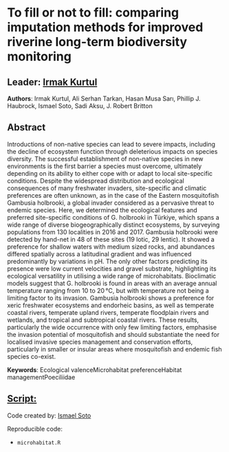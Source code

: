 
# To fill or not to fill: comparing imputation methods for improved riverine long-term biodiversity monitoring
## Leader: <a href="https://www.researchgate.net/profile/Irmak-Kurtul">Irmak Kurtul</a>

<strong>Authors</strong>:
Irmak Kurtul, Ali Serhan Tarkan, Hasan Musa Sarı, Phillip J. Haubrock, Ismael Soto, Sadi Aksu, J. Robert Britton


## Abstract
Introductions of non-native species can lead to severe impacts, including the decline of ecosystem function through deleterious impacts on species diversity. The successful establishment of non-native species in new environments is the first barrier a species must overcome, ultimately depending on its ability to either cope with or adapt to local site-specific conditions. Despite the widespread distribution and ecological consequences of many freshwater invaders, site-specific and climatic preferences are often unknown, as in the case of the Eastern mosquitofish Gambusia holbrooki, a global invader considered as a pervasive threat to endemic species. Here, we determined the ecological features and preferred site-specific conditions of G. holbrooki in Türkiye, which spans a wide range of diverse biogeographically distinct ecosystems, by surveying populations from 130 localities in 2016 and 2017. Gambusia holbrooki were detected by hand-net in 48 of these sites (19 lotic, 29 lentic). It showed a preference for shallow waters with medium sized rocks, and abundances differed spatially across a latitudinal gradient and was influenced predominantly by variations in pH. The only other factors predicting its presence were low current velocities and gravel substrate, highlighting its ecological versatility in utilising a wide range of microhabitats. Bioclimatic models suggest that G. holbrooki is found in areas with an average annual temperature ranging from 10 to 20 °C, but with temperature not being a limiting factor to its invasion. Gambusia holbrooki shows a preference for xeric freshwater ecosystems and endorheic basins, as well as temperate coastal rivers, temperate upland rivers, temperate floodplain rivers and wetlands, and tropical and subtropical coastal rivers. These results, particularly the wide occurrence with only few limiting factors, emphasise the invasion potential of mosquitofish and should substantiate the need for localised invasive species management and conservation efforts, particularly in smaller or insular areas where mosquitofish and endemic fish species co-exist.

**Keywords**: Ecological valenceMicrohabitat preferenceHabitat managementPoeciliidae

## <a href="https://github.com/IsmaSA/gap_effect/tree/master/code.R">Script:</a>
Code created by: <a href="https://www.researchgate.net/profile/Ismael-Soto-4">Ismael Soto</a>

Reproducible code:
- <code>microhabitat.R</code>
